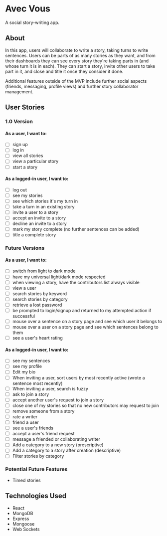 # Avec Vous

A social story-writing app.

## About

In this app, users will collaborate to write a story, taking turns to write sentences. Users can be parts of as many stories as they want, and from their dashboards they can see every story they're taking parts in (and whose turn it is in each). They can start a story, invite other users to take part in it, and close and title it once they consider it done.

Additional features outside of the MVP include further social aspects (friends, messaging, profile views) and further story collaborator management.

## User Stories

### 1.0 Version

#### As a user, I want to:

- [ ] sign up
- [ ] log in
- [ ] view all stories
- [ ] view a particular story
- [ ] start a story

#### As a logged-in user, I want to:

- [ ] log out
- [ ] see my stories
- [ ] see which stories it's my turn in
- [ ] take a turn in an existing story
- [ ] invite a user to a story
- [ ] accept an invite to a story
- [ ] decline an invite to a story
- [ ] mark my story complete (no further sentences can be added)
- [ ] title a complete story

### Future Versions

#### As a user, I want to:

- [ ] switch from light to dark mode
- [ ] have my universal light/dark mode respected
- [ ] when viewing a story, have the contributors list always visible
- [ ] view a user
- [ ] search stories by keyword
- [ ] search stories by category
- [ ] retrieve a lost password
- [ ] be prompted to login/signup and returned to my attempted action if successful
- [ ] mouse over a sentence on a story page and see which user it belongs to
- [ ] mouse over a user on a story page and see which sentences belong to them
- [ ] see a user's heart rating

#### As a logged-in user, I want to:

- [ ] see my sentences
- [ ] see my profile
- [ ] Edit my bio
- [ ] When inviting a user, sort users by most recently active (wrote a sentence most recently)
- [ ] When inviting a user, search is fuzzy
- [ ] ask to join a story
- [ ] accept another user's request to join a story
- [ ] close one of my stories so that no new contributors may request to join
- [ ] remove someone from a story
- [ ] rate a writer
- [ ] friend a user
- [ ] see a user's friends
- [ ] accept a user's friend request
- [ ] message a friended or collaborating writer
- [ ] Add a category to a new story (prescriptive)
- [ ] Add a category to a story after creation (descriptive)
- [ ] Filter stories by category

### Potential Future Features

- Timed stories

## Technologies Used

- React
- MongoDB
- Express
- Mongoose
- Web Sockets
